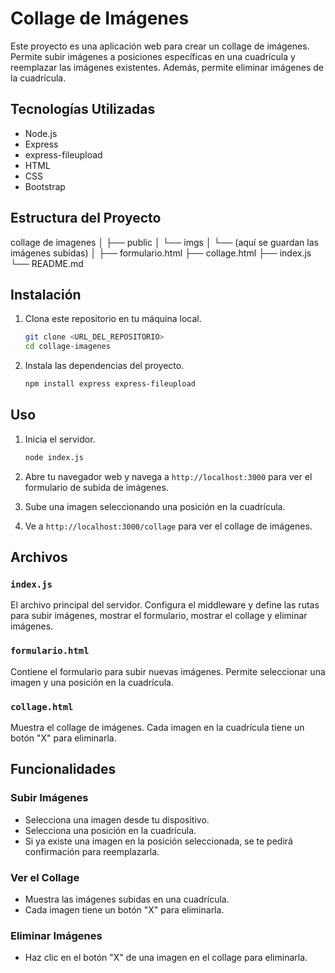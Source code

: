 # Collage de Imágenes

Este proyecto es una aplicación web para crear un collage de imágenes. Permite subir imágenes a posiciones específicas en una cuadrícula y reemplazar las imágenes existentes. Además, permite eliminar imágenes de la cuadrícula.

## Tecnologías Utilizadas

- Node.js
- Express
- express-fileupload
- HTML
- CSS
- Bootstrap

## Estructura del Proyecto

collage de imagenes
│
├── public
│ └── imgs
│ └── (aquí se guardan las imágenes subidas)
│
├── formulario.html
├── collage.html
├── index.js
└── README.md


## Instalación

1. Clona este repositorio en tu máquina local.

    ```sh
    git clone <URL_DEL_REPOSITORIO>
    cd collage-imagenes
    ```

2. Instala las dependencias del proyecto.

    ```sh
    npm install express express-fileupload
    ```

## Uso

1. Inicia el servidor.

    ```sh
    node index.js
    ```

2. Abre tu navegador web y navega a `http://localhost:3000` para ver el formulario de subida de imágenes.

3. Sube una imagen seleccionando una posición en la cuadrícula.

4. Ve a `http://localhost:3000/collage` para ver el collage de imágenes.

## Archivos

### `index.js`

El archivo principal del servidor. Configura el middleware y define las rutas para subir imágenes, mostrar el formulario, mostrar el collage y eliminar imágenes.

### `formulario.html`

Contiene el formulario para subir nuevas imágenes. Permite seleccionar una imagen y una posición en la cuadrícula.

### `collage.html`

Muestra el collage de imágenes. Cada imagen en la cuadrícula tiene un botón "X" para eliminarla.

## Funcionalidades

### Subir Imágenes

- Selecciona una imagen desde tu dispositivo.
- Selecciona una posición en la cuadrícula.
- Si ya existe una imagen en la posición seleccionada, se te pedirá confirmación para reemplazarla.

### Ver el Collage

- Muestra las imágenes subidas en una cuadrícula.
- Cada imagen tiene un botón "X" para eliminarla.

### Eliminar Imágenes

- Haz clic en el botón "X" de una imagen en el collage para eliminarla.
